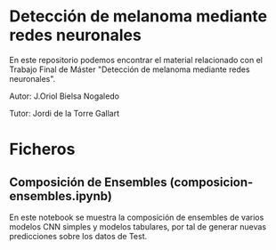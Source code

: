 # Detección de melanoma mediante redes neuronales
En este repositorio podemos encontrar el material relacionado con el Trabajo Final de Máster "Detección de melanoma mediante redes neuronales".

Autor: J.Oriol Bielsa Nogaledo

Tutor: Jordi de la Torre Gallart

# Ficheros

## Composición de Ensembles (composicion-ensembles.ipynb)

En este notebook se muestra la composición de ensembles de varios modelos CNN simples y modelos tabulares, por tal de generar nuevas predicciones sobre los datos de Test.

